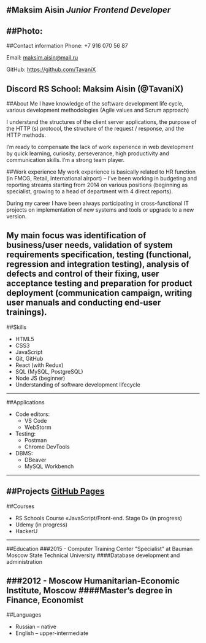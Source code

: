 #Maksim Aisin
_Junior Frontend Developer_
---
##Photo:
---
##Contact information
Phone: +7 916 070 56 87

Email: maksim.aisin@mail.ru

GitHub: https://github.com/TavaniX

Discord RS School: Maksim Aisin (@TavaniX)
---
##About Me
I have knowledge of the software development life cycle, various development methodologies (Agile values and Scrum approach)

I understand the structures of the client server applications, the purpose of the HTTP (s) protocol, the structure of the request / response, and the HTTP methods.

I’m ready to compensate the lack of work experience in web development by quick learning, curiosity, perseverance, high productivity and communication skills. I’m a strong team player.

##Work experience
My work experience is basically related to HR function (in FMCG, Retail, International airport) – I’ve been working in budgeting and reporting streams starting from 2014 on various positions (beginning as specialist, growing to a head of department with 4 direct reports). 

During my career I have been always participating in cross-functional IT projects on implementation of new systems and tools or upgrade to a new version.

My main focus was identification of business/user needs, validation of system requirements specification, testing (functional, regression and integration testing), analysis of defects and control of their fixing, user acceptance testing and preparation for product deployment (communication campaign, writing user manuals and conducting end-user trainings).
---
##Skills
- HTML5
- CSS3
- JavaScript
- Git, GitHub
- React (with Redux)
- SQL (MySQL, PostgreSQL)
- Node JS (beginner)
- Understanding of software development lifecycle
---
##Applications
- Code editors: 
  - VS Code 
  - WebStorm
- Testing: 
  - Postman 
  - Chrome DevTools
- DBMS: 
  - DBeaver 
  - MySQL Workbench
---
##Projects
[GitHub Pages](https://github.com/TavaniX/tavanix.github.io)
---
##Courses
- RS Schools Course «JavaScript/Front-end. Stage 0» (in progress)
- Udemy (in progress)
- HackerU
---
##Education
###2015 - Computer Training Center "Specialist" at Bauman Moscow State Technical University
####Database development and administration

###2012 - Moscow Humanitarian-Economic Institute, Moscow
####Master’s degree in Finance, Economist
---
##Languages
- Russian – native
- English – upper-intermediate
